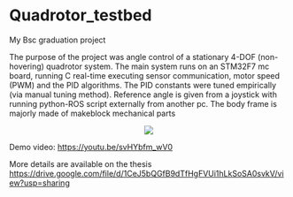 # Quadrotor_testbed
My Bsc graduation project

The purpose of the project was angle control of a stationary 4-DOF (non-hovering) quadrotor system. The main system runs on an STM32F7 mc board, running C real-time executing sensor communication, motor speed (PWM) and the PID algorithms. The PID constants were tuned empirically (via manual tuning method). Reference angle is given from a joystick with running python-ROS script externally from another pc. The body frame is majorly made of makeblock mechanical parts

<p align="center">
 <img src="./aero.jpg" scale=".5">
</p>


Demo video:
https://youtu.be/svHYbfm_wV0

More details are available on the thesis
https://drive.google.com/file/d/1CeJ5bQGfB9dTfHgFVUi1hLkSoSA0svkV/view?usp=sharing
